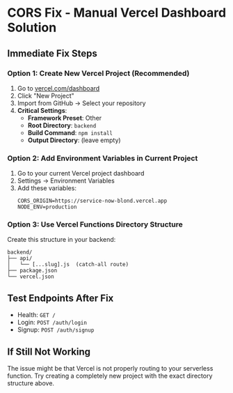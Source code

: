 # CORS Fix - Manual Vercel Dashboard Solution

## Immediate Fix Steps

### Option 1: Create New Vercel Project (Recommended)
1. Go to [vercel.com/dashboard](https://vercel.com/dashboard)
2. Click "New Project"
3. Import from GitHub → Select your repository
4. **Critical Settings**:
   - **Framework Preset**: Other
   - **Root Directory**: `backend`
   - **Build Command**: `npm install`
   - **Output Directory**: (leave empty)

### Option 2: Add Environment Variables in Current Project
1. Go to your current Vercel project dashboard
2. Settings → Environment Variables
3. Add these variables:
   ```
   CORS_ORIGIN=https://service-now-blond.vercel.app
   NODE_ENV=production
   ```

### Option 3: Use Vercel Functions Directory Structure
Create this structure in your backend:
```
backend/
├── api/
│   └── [...slug].js  (catch-all route)
├── package.json
└── vercel.json
```

## Test Endpoints After Fix
- Health: `GET /`
- Login: `POST /auth/login`
- Signup: `POST /auth/signup`

## If Still Not Working
The issue might be that Vercel is not properly routing to your serverless function. Try creating a completely new project with the exact directory structure above.
